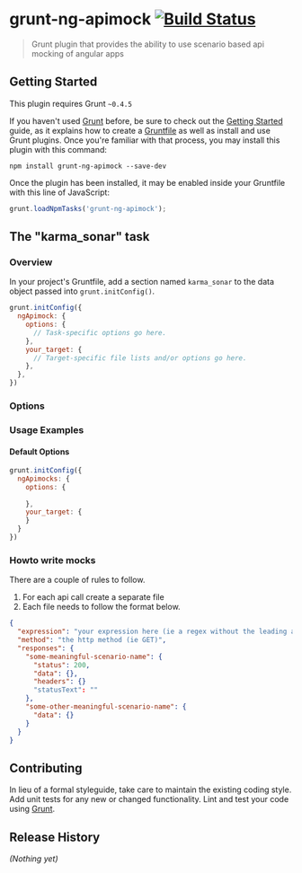 # grunt-ng-apimock [![Build Status](https://travis-ci.org/mdasberg/grunt-ng-apimock.svg?branch=master)](https://travis-ci.org/mdasberg/grunt-ng-apimock)

> Grunt plugin that provides the ability to use scenario based api mocking of angular apps

## Getting Started
This plugin requires Grunt `~0.4.5`

If you haven't used [Grunt](http://gruntjs.com/) before, be sure to check out the [Getting Started](http://gruntjs.com/getting-started) guide, as it explains how to create a [Gruntfile](http://gruntjs.com/sample-gruntfile) as well as install and use Grunt plugins. Once you're familiar with that process, you may install this plugin with this command:

```shell
npm install grunt-ng-apimock --save-dev
```

Once the plugin has been installed, it may be enabled inside your Gruntfile with this line of JavaScript:

```js
grunt.loadNpmTasks('grunt-ng-apimock');
```

## The "karma_sonar" task

### Overview
In your project's Gruntfile, add a section named `karma_sonar` to the data object passed into `grunt.initConfig()`.

```js
grunt.initConfig({
  ngApimock: {
    options: {
      // Task-specific options go here.
    },
    your_target: {
      // Target-specific file lists and/or options go here.
    },
  },
})
```

### Options

### Usage Examples

#### Default Options

```js
grunt.initConfig({
  ngApimocks: {
    options: {
    
    },
    your_target: {      
    }
  }
})
```

### Howto write mocks
There are a couple of rules to follow.

1. For each api call create a separate file
2. Each file needs to follow the format below.

```json
{
  "expression": "your expression here (ie a regex without the leading and trailing '/' or a string)",
  "method": "the http method (ie GET)",
  "responses": {
    "some-meaningful-scenario-name": { 
      "status": 200,
      "data": {},
      "headers": {} 
      "statusText": ""
    },
    "some-other-meaningful-scenario-name": {
      "data": {}
    }
  }
}

```

## Contributing
In lieu of a formal styleguide, take care to maintain the existing coding style. Add unit tests for any new or changed functionality. Lint and test your code using [Grunt](http://gruntjs.com/).

## Release History
_(Nothing yet)_

